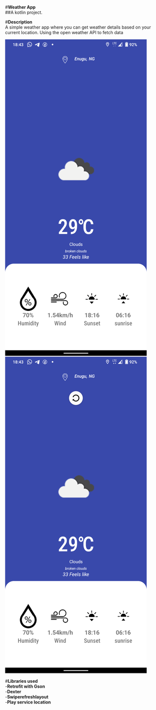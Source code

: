 #**Weather App** <br />
##A kotlin project. <br />

#**Description** <br />
A simple weather app where you can get weather details based on your current location. Using the open weather API to fetch data <br />

![First image](https://github.com/Nnamdi600000/TheWeather/blob/master/app/src/main/res/drawable-mdpi/Screenshot_20221012-184316.png)
![second image](https://github.com/Nnamdi600000/TheWeather/blob/master/app/src/main/res/drawable-mdpi/Screenshot_20221012-184332.png)

#**Libraries used** <br />
-**Retrofit with Gson** <br />
-**Dexter** <br />
-**Swiperefreshlayout** <br />
-**Play service location**
